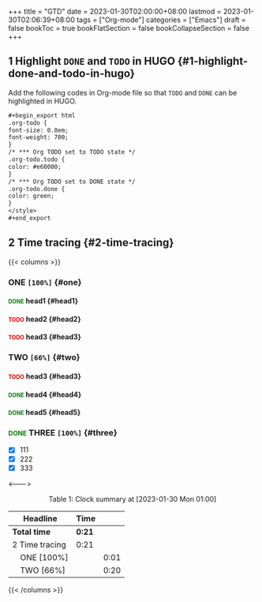 +++
title = "GTD"
date = 2023-01-30T02:00:00+08:00
lastmod = 2023-01-30T02:06:39+08:00
tags = ["Org-mode"]
categories = ["Emacs"]
draft = false
bookToc = true
bookFlatSection = false
bookCollapseSection = false
+++

## 1 Highlight `DONE` and `TODO` in HUGO {#1-highlight-done-and-todo-in-hugo}

Add the following codes in Org-mode file so that `TODO` and `DONE` can be highlighted in HUGO.

<style>
/* *** Org table-caption set to be in the middle of the page*/
.table-caption {
text-align: center;
}
.org-todo {
font-size: 0.8em;
font-weight: 700;
}
/* *** Org TODO set to TODO state */
.org-todo.todo {
color: #e60000;
}
/* *** Org TODO set to DONE state */
.org-todo.done {
color: green;
}
</style>

```org
#+begin_export html
.org-todo {
font-size: 0.8em;
font-weight: 700;
}
/* *** Org TODO set to TODO state */
.org-todo.todo {
color: #e60000;
}
/* *** Org TODO set to DONE state */
.org-todo.done {
color: green;
}
</style>
#+end_export
```


## 2 Time tracing {#2-time-tracing}

{{< columns >}}


### ONE <code>[100%]</code> {#one}


#### <span class="org-todo done DONE">DONE</span> head1 {#head1}


#### <span class="org-todo todo TODO">TODO</span> head2 {#head2}


#### <span class="org-todo todo TODO">TODO</span> head3 {#head3}


### TWO <code>[66%]</code> {#two}


#### <span class="org-todo todo TODO">TODO</span> head3 {#head3}


#### <span class="org-todo done DONE">DONE</span> head4 {#head4}


#### <span class="org-todo done DONE">DONE</span> head5 {#head5}


### <span class="org-todo done DONE">DONE</span> THREE <code>[100%]</code> {#three}

-   [X] 111
-   [X] 222
-   [X] 333

<--->

<div class="table-caption">
  <span class="table-number">Table 1:</span>
  Clock summary at <span class="timestamp-wrapper"><span class="timestamp">[2023-01-30 Mon 01:00]</span></span>
</div>

| Headline               | Time     |      |
|------------------------|----------|------|
| **Total time**         | **0:21** |      |
| 2 Time tracing         | 0:21     |      |
| &ensp;&ensp;ONE [100%] |          | 0:01 |
| &ensp;&ensp;TWO [66%]  |          | 0:20 |

{{< /columns >}}
